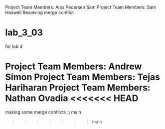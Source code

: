 Project Team Members:
Alex Pedersen
 Sam
Project Team Members:
Sam Hoswell
Resolving merge conflict

# lab_3_03
for lab 3

Project Team Members:
Andrew Simon
Project Team Members: 
Tejas Hariharan 
Project Team Members: Nathan Ovadia
<<<<<<< HEAD
=======
making some merge conflicts :)
 main
>>>>>>> main
